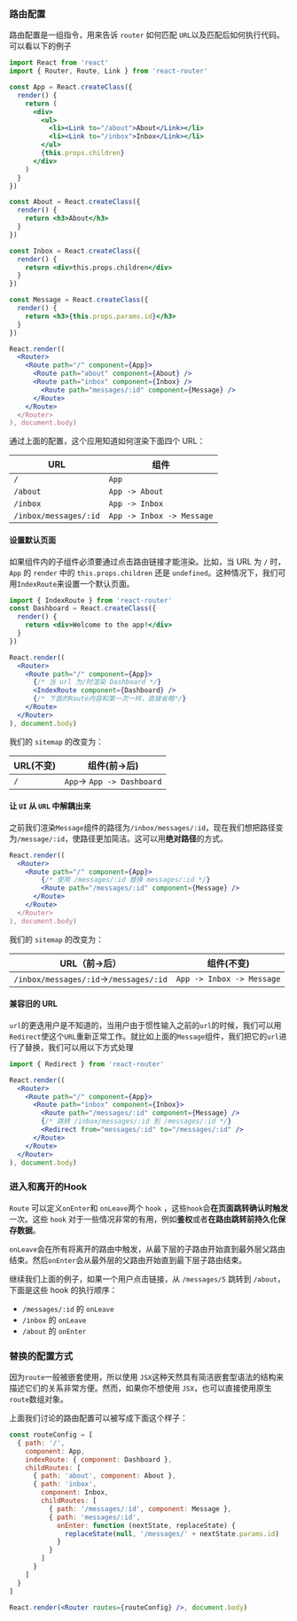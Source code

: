 ### 路由配置

路由配置是一组指令，用来告诉 `router` 如何匹配 `URL`以及匹配后如何执行代码。可以看以下的例子

```jsx
import React from 'react'
import { Router, Route, Link } from 'react-router'

const App = React.createClass({
  render() {
    return (
      <div>
        <ul>
          <li><Link to="/about">About</Link></li>
          <li><Link to="/inbox">Inbox</Link></li>
        </ul>
        {this.props.children}
      </div>
    )
  }
})

const About = React.createClass({
  render() {
    return <h3>About</h3>
  }
})

const Inbox = React.createClass({
  render() {
    return <div>this.props.children</div>
  }
})

const Message = React.createClass({
  render() {
    return <h3>{this.props.params.id}</h3>
  }
})

React.render((
  <Router>
    <Route path="/" component={App}>
      <Route path="about" component={About} />
      <Route path="inbox" component={Inbox} />
        <Route path="messages/:id" component={Message} />
      </Route>
    </Route>
  </Router>
), document.body)
```

通过上面的配置，这个应用知道如何渲染下面四个 URL：

| URL                   | 组件                      |
| --------------------- | ------------------------- |
| `/`                   | `App`                     |
| `/about`              | `App -> About`            |
| `/inbox`              | `App -> Inbox`            |
| `/inbox/messages/:id` | `App -> Inbox -> Message` |

#### 设置默认页面

如果组件内的子组件必须要通过点击路由链接才能渲染。比如，当 URL 为 `/` 时，`App` 的 `render` 中的 `this.props.children` 还是 `undefined`。这种情况下，我们可用`IndexRoute`来设置一个默认页面。

```jsx
import { IndexRoute } from 'react-router'
const Dashboard = React.createClass({
  render() {
    return <div>Welcome to the app!</div>
  }
})

React.render((
  <Router>
    <Route path="/" component={App}>
      {/* 当 url 为/时渲染 Dashboard */}
      <IndexRoute component={Dashboard} />
      {/* 下面的Route内容和第一次一样，直接省略*/}
    </Route>
  </Router>
), document.body)
```

我们的 `sitemap` 的改变为：

| URL(不变) | 组件(前->后)               |
| --------- | -------------------------- |
| `/`       | `App`-> `App -> Dashboard` |

#### 让 `UI` 从 `URL` 中解耦出来

之前我们渲染`Message`组件的路径为`/inbox/messages/:id`，现在我们想把路径变为`/message/:id`，使路径更加简洁。这可以用**绝对路径**的方式。

```jsx
React.render((
  <Router>
    <Route path="/" component={App}>
        {/* 使用 /messages/:id 替换 messages/:id */}
        <Route path="/messages/:id" component={Message} />
      </Route>
    </Route>
  </Router>
), document.body)
```

我们的 `sitemap` 的改变为：

| URL（前->后）                          | 组件(不变)                |
| -------------------------------------- | ------------------------- |
| `/inbox/messages/:id`->`/messages/:id` | `App -> Inbox -> Message` |

#### 兼容旧的 URL

`url`的更迭用户是不知道的，当用户由于惯性输入之前的`url`的时候，我们可以用`Redirect`使这个`URL`重新正常工作。就比如上面的`Message`组件，我们把它的`url`进行了替换，我们可以用以下方式处理

```jsx
import { Redirect } from 'react-router'

React.render((
  <Router>
    <Route path="/" component={App}>
      <Route path="inbox" component={Inbox}>
        <Route path="/messages/:id" component={Message} />
        {/* 跳转 /inbox/messages/:id 到 /messages/:id */}
        <Redirect from="messages/:id" to="/messages/:id" />
      </Route>
    </Route>
  </Router>
), document.body)
```

### 进入和离开的Hook

`Route` 可以定义`onEnter`和 `onLeave`两个 `hook` ，这些`hook`会**在页面跳转确认时触发**一次。这些 `hook` 对于一些情况非常的有用，例如**鉴权**或者**在路由跳转前持久化保存数据**。

`onLeave`会在所有将离开的路由中触发，从最下层的子路由开始直到最外层父路由结束。然后`onEnter`会从最外层的父路由开始直到最下层子路由结束。

继续我们上面的例子，如果一个用户点击链接，从 `/messages/5` 跳转到 `/about`，下面是这些 hook 的执行顺序：

- `/messages/:id` 的 `onLeave`
- `/inbox` 的 `onLeave`
- `/about` 的 `onEnter`

### 替换的配置方式

因为`route`一般被嵌套使用，所以使用 `JSX`这种天然具有简洁嵌套型语法的结构来描述它们的关系非常方便。然而，如果你不想使用 `JSX`，也可以直接使用原生`route`数组对象。

上面我们讨论的路由配置可以被写成下面这个样子：

```jsx
const routeConfig = [
  { path: '/',
    component: App,
    indexRoute: { component: Dashboard },
    childRoutes: [
      { path: 'about', component: About },
      { path: 'inbox',
        component: Inbox,
        childRoutes: [
          { path: '/messages/:id', component: Message },
          { path: 'messages/:id',
            onEnter: function (nextState, replaceState) {
              replaceState(null, '/messages/' + nextState.params.id)
            }
          }
        ]
      }
    ]
  }
]

React.render(<Router routes={routeConfig} />, document.body)
```

